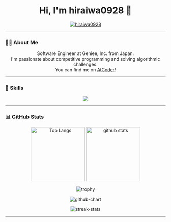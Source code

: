 <div align="center">
  <h1 align="center">Hi, I'm hiraiwa0928 👋</h1>
</div>

<p align="center">
  <a href="https://github.com/hiraiwa0928">
    <img src="https://komarev.com/ghpvc/?username=hiraiwa0928&label=PROFILE+VIEWS&color=0e75b6&style=flat" alt="hiraiwa0928" />
  </a>
</p>

---

### 👨‍💻 About Me
<p align="center">
  Software Engineer at Geniee, Inc. from Japan. <br>
  I'm passionate about competitive programming and solving algorithmic challenges. <br>
  You can find me on <a href="https://atcoder.jp/users/ken0928">AtCoder</a>!
</p>

---

### 🚀 Skills
<p align="center">
  <a href="https://skillicons.dev">
    <img src="https://skillicons.dev/icons?i=python,go,cpp,php,html,css,js,flask,docker,elasticsearch,linux,git,github,gitlab" />
  </a>
</p>

---

### 📊 GitHub Stats
<p align="center">
  <img alt="Top Langs" height="170px" src="https://github-readme-stats.vercel.app/api/top-langs/?username=hiraiwa0928&layout=compact&count_private=true&show_icons=true&theme=onedark" />
  <img alt="github stats" height="170px" src="https://github-readme-stats.vercel.app/api?username=hiraiwa0928&count_private=true&show_icons=true&theme=onedark" />
</p>
<p align="center">
  <img alt="trophy" src="https://github-profile-trophy.vercel.app/?username=hiraiwa0928&theme=onedark&column=" />
</p>
<p align="center">
  <img alt="github-chart" src="https://github-chart.vercel.app/api?user=hiraiwa0928&theme=onedark" />
</p>
<p align="center">
  <img alt="streak-stats" src="https://github-readme-streak-stats.herokuapp.com/?user=hiraiwa0928&theme=onedark" />
</p>

---
